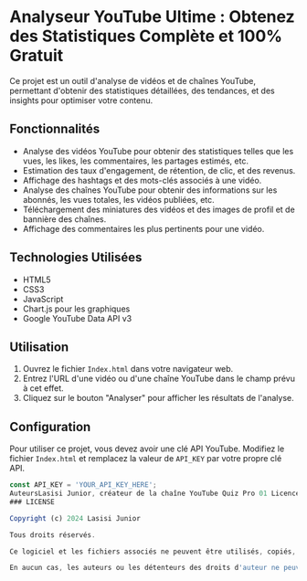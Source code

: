 # Analyseur YouTube Ultime : Obtenez des Statistiques Complète et 100% Gratuit 

Ce projet est un outil d'analyse de vidéos et de chaînes YouTube, permettant d'obtenir des statistiques détaillées, des tendances, et des insights pour optimiser votre contenu.

## Fonctionnalités

- Analyse des vidéos YouTube pour obtenir des statistiques telles que les vues, les likes, les commentaires, les partages estimés, etc.
- Estimation des taux d'engagement, de rétention, de clic, et des revenus.
- Affichage des hashtags et des mots-clés associés à une vidéo.
- Analyse des chaînes YouTube pour obtenir des informations sur les abonnés, les vues totales, les vidéos publiées, etc.
- Téléchargement des miniatures des vidéos et des images de profil et de bannière des chaînes.
- Affichage des commentaires les plus pertinents pour une vidéo.

## Technologies Utilisées

- HTML5
- CSS3
- JavaScript
- Chart.js pour les graphiques
- Google YouTube Data API v3

## Utilisation

1. Ouvrez le fichier `Index.html` dans votre navigateur web.
2. Entrez l'URL d'une vidéo ou d'une chaîne YouTube dans le champ prévu à cet effet.
3. Cliquez sur le bouton "Analyser" pour afficher les résultats de l'analyse.

## Configuration

Pour utiliser ce projet, vous devez avoir une clé API YouTube. Modifiez le fichier `Index.html` et remplacez la valeur de `API_KEY` par votre propre clé API.

```javascript
const API_KEY = 'YOUR_API_KEY_HERE';
AuteursLasisi Junior, créateur de la chaîne YouTube Quiz Pro 01 LicenceTous droits réservés. Ce projet est soumis à une licence restrictive. Vous n'êtes pas autorisé à utiliser, copier, modifier, publier, distribuer, ou vendre ce logiciel sans l'autorisation explicite de l'auteur.
### LICENSE

Copyright (c) 2024 Lasisi Junior

Tous droits réservés.

Ce logiciel et les fichiers associés ne peuvent être utilisés, copiés, modifiés, publiés, distribués, ou vendus sans l'autorisation explicite de l'auteur.

En aucun cas, les auteurs ou les détenteurs des droits d'auteur ne peuvent être tenus responsables de toute réclamation, de dommages ou d'autres responsabilités, qu'ils soient contractuels, délictueux ou autres, découlant de, hors de ou en relation avec le logiciel ou l'utilisation ou d'autres relations dans le logiciel.
